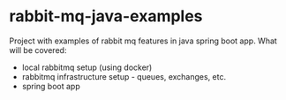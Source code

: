 # rabbit-mq-java-examples

Project with examples of rabbit mq features in java spring boot app. What will be covered:
* local rabbitmq setup (using docker)
* rabbitmq infrastructure setup - queues, exchanges, etc.
* spring boot app